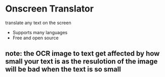 # Onscreen Translator
translate any text on the screen
- Supports many languages
- Free and open source
## note: the OCR image to text get affected by how small your text is as the resulotion of the image will be bad when the text is so small

